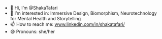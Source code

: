 - 👋 Hi, I’m @ShakaTafari
- 👀 I’m interested in: Immersive Design, Biomorphism, Neurotechnology for Mental Health and Storytelling
- 📫 How to reach me: www.linkedin.com/in/shakatafari/
- 😄 Pronouns: she/her

<!---
ShakaTafari/ShakaTafari is a ✨ special ✨ repository because its `README.md` (this file) appears on your GitHub profile.
You can click the Preview link to take a look at your changes.
--->
